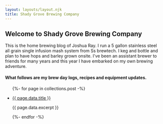 ```yaml
---
layout: layouts/layout.njk
title: Shady Grove Brewing Company
---
```


## Welcome to Shady Grove Brewing Company

This is the home brewing blog of Joshua Ray.
I run a 5 gallon stainless steel all grain single infusion mash system from Ss brewtech. I keg and bottle and plan to have hops and barley grown onsite. I've been an assistant brewer to friends for many years and this year I have embarked on my own brewing adventure.

#### What follows are my brew day logs, recipes and equipment updates.

<ul class="listing">

{%- for page in collections.post -%}
  <li>
    <a href="{{ page.url }}">{{ page.data.title }}</a>
    <p>{{ page.data.excerpt }}</p>
  </li>
{%- endfor -%}
</ul>